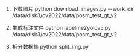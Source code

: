 1. 下载图片
python download_images.py --work_dir /data/disk3/cv2022/data/posm_test_gt_v2

2. 生成标注文件
python labelme2yolov5.py /data/disk3/cv2022/data/posm_test_gt_v2

3. 拆分数据集
python split_img.py
